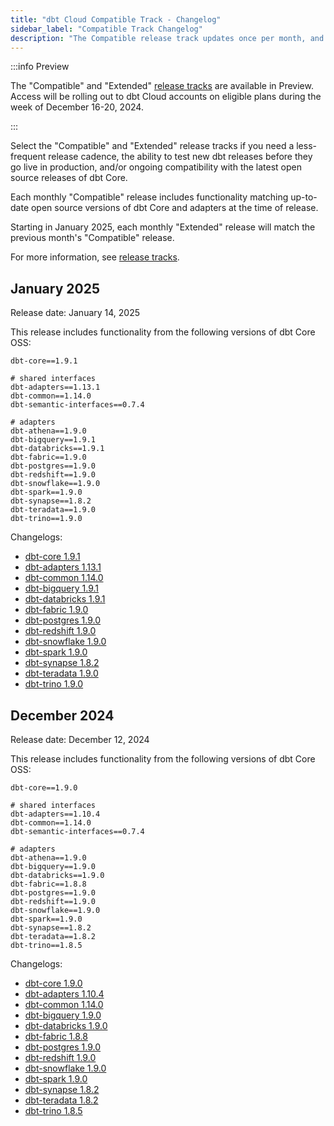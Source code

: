 ```yaml
---
title: "dbt Cloud Compatible Track - Changelog"
sidebar_label: "Compatible Track Changelog"
description: "The Compatible release track updates once per month, and it includes up-to-date open source versions as of the monthly release."
---
```


:::info Preview

The "Compatible" and "Extended" [release tracks](/docs/dbt-versions/cloud-release-tracks) are available in Preview. Access will be rolling out to dbt Cloud accounts on eligible plans during the week of December 16-20, 2024.

:::

Select the "Compatible" and "Extended" release tracks if you need a less-frequent release cadence, the ability to test new dbt releases before they go live in production, and/or ongoing compatibility with the latest open source releases of dbt Core.

Each monthly "Compatible" release includes functionality matching up-to-date open source versions of dbt Core and adapters at the time of release.

Starting in January 2025, each monthly "Extended" release will match the previous month's "Compatible" release.

For more information, see [release tracks](/docs/dbt-versions/cloud-release-tracks).

## January 2025

Release date: January 14, 2025

This release includes functionality from the following versions of dbt Core OSS:
```
dbt-core==1.9.1

# shared interfaces
dbt-adapters==1.13.1
dbt-common==1.14.0
dbt-semantic-interfaces==0.7.4

# adapters
dbt-athena==1.9.0
dbt-bigquery==1.9.1
dbt-databricks==1.9.1
dbt-fabric==1.9.0
dbt-postgres==1.9.0
dbt-redshift==1.9.0
dbt-snowflake==1.9.0
dbt-spark==1.9.0
dbt-synapse==1.8.2
dbt-teradata==1.9.0
dbt-trino==1.9.0
```

Changelogs:
- [dbt-core 1.9.1](https://github.com/dbt-labs/dbt-core/blob/1.9.latest/CHANGELOG.md#dbt-core-191---december-16-2024)
- [dbt-adapters 1.13.1](https://github.com/dbt-labs/dbt-adapters/blob/main/CHANGELOG.md#dbt-adapters-1131---january-10-2025)
- [dbt-common 1.14.0](https://github.com/dbt-labs/dbt-common/blob/main/CHANGELOG.md)
- [dbt-bigquery 1.9.1](https://github.com/dbt-labs/dbt-bigquery/blob/1.9.latest/CHANGELOG.md#dbt-bigquery-191---january-10-2025)
- [dbt-databricks 1.9.1](https://github.com/databricks/dbt-databricks/blob/main/CHANGELOG.md#dbt-databricks-191-december-16-2024)
- [dbt-fabric 1.9.0](https://github.com/microsoft/dbt-fabric/releases/tag/v1.9.0)
- [dbt-postgres 1.9.0](https://github.com/dbt-labs/dbt-postgres/blob/main/CHANGELOG.md#dbt-postgres-190---december-09-2024)
- [dbt-redshift 1.9.0](https://github.com/dbt-labs/dbt-redshift/blob/1.9.latest/CHANGELOG.md#dbt-redshift-190---december-09-2024)
- [dbt-snowflake 1.9.0](https://github.com/dbt-labs/dbt-snowflake/blob/1.9.latest/CHANGELOG.md#dbt-snowflake-190---december-09-2024)
- [dbt-spark 1.9.0](https://github.com/dbt-labs/dbt-spark/blob/1.9.latest/CHANGELOG.md#dbt-spark-190---december-10-2024)
- [dbt-synapse 1.8.2](https://github.com/microsoft/dbt-synapse/blob/v1.8.latest/CHANGELOG.md)
- [dbt-teradata 1.9.0](https://github.com/Teradata/dbt-teradata/releases/tag/v1.9.0)
- [dbt-trino 1.9.0](https://github.com/starburstdata/dbt-trino/blob/master/CHANGELOG.md#dbt-trino-190---december-20-2024)

## December 2024

Release date: December 12, 2024

This release includes functionality from the following versions of dbt Core OSS:
```
dbt-core==1.9.0

# shared interfaces
dbt-adapters==1.10.4
dbt-common==1.14.0
dbt-semantic-interfaces==0.7.4

# adapters
dbt-athena==1.9.0
dbt-bigquery==1.9.0
dbt-databricks==1.9.0
dbt-fabric==1.8.8
dbt-postgres==1.9.0
dbt-redshift==1.9.0
dbt-snowflake==1.9.0
dbt-spark==1.9.0
dbt-synapse==1.8.2
dbt-teradata==1.8.2
dbt-trino==1.8.5
```

Changelogs:
- [dbt-core 1.9.0](https://github.com/dbt-labs/dbt-core/blob/1.9.latest/CHANGELOG.md#dbt-core-190---december-09-2024)
- [dbt-adapters 1.10.4](https://github.com/dbt-labs/dbt-adapters/blob/main/CHANGELOG.md#dbt-adapters-1104---november-11-2024)
- [dbt-common 1.14.0](https://github.com/dbt-labs/dbt-common/blob/main/CHANGELOG.md)
- [dbt-bigquery 1.9.0](https://github.com/dbt-labs/dbt-bigquery/blob/1.9.latest/CHANGELOG.md#dbt-bigquery-190---december-09-2024)
- [dbt-databricks 1.9.0](https://github.com/databricks/dbt-databricks/blob/main/CHANGELOG.md#dbt-databricks-190-december-9-2024)
- [dbt-fabric 1.8.8](https://github.com/microsoft/dbt-fabric/blob/v1.8.latest/CHANGELOG.md)
- [dbt-postgres 1.9.0](https://github.com/dbt-labs/dbt-postgres/blob/main/CHANGELOG.md#dbt-postgres-190---december-09-2024)
- [dbt-redshift 1.9.0](https://github.com/dbt-labs/dbt-redshift/blob/1.9.latest/CHANGELOG.md#dbt-redshift-190---december-09-2024)
- [dbt-snowflake 1.9.0](https://github.com/dbt-labs/dbt-snowflake/blob/1.9.latest/CHANGELOG.md#dbt-snowflake-190---december-09-2024)
- [dbt-spark 1.9.0](https://github.com/dbt-labs/dbt-spark/blob/1.9.latest/CHANGELOG.md#dbt-spark-190---december-10-2024)
- [dbt-synapse 1.8.2](https://github.com/microsoft/dbt-synapse/blob/v1.8.latest/CHANGELOG.md)
- [dbt-teradata 1.8.2](https://github.com/Teradata/dbt-teradata/releases/tag/v1.8.2)
- [dbt-trino 1.8.5](https://github.com/starburstdata/dbt-trino/blob/master/CHANGELOG.md#dbt-trino-185---december-11-2024)